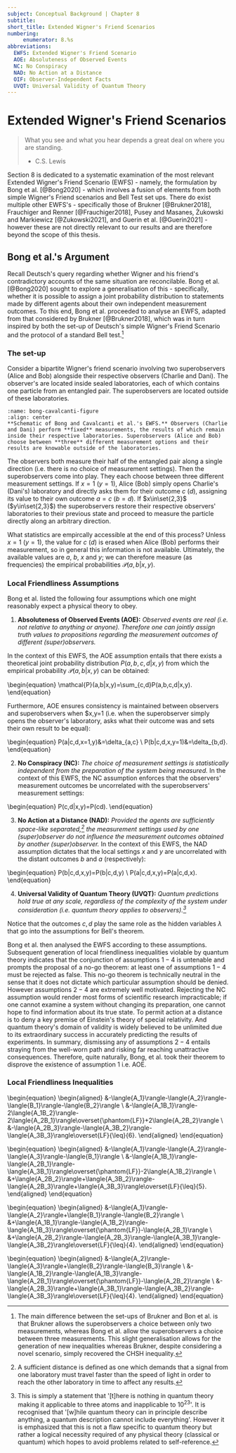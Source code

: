 ```yaml
---
subject: Conceptual Background | Chapter 8
subtitle:
short_title: Extended Wigner's Friend Scenarios
numbering: 
     enumerator: 8.%s
abbreviations:
  EWFS: Extended Wigner's Friend Scenario
  AOE: Absoluteness of Observed Events
  NC: No Conspiracy
  NAD: No Action at a Distance 
  OIF: Observer-Independent Facts
  UVQT: Universal Validity of Quantum Theory
---
```


# Extended Wigner's Friend Scenarios

> What you see and what you hear depends a great deal on where you are standing.
> - C.S. Lewis

Section 8 is dedicated to a systematic examination of the most relevant Extended Wigner's Friend Scenario (EWFS) - namely, the formulation by Bong et al. [@Bong2020] - which involves a fusion of elements from both simple Wigner's Friend scenarios and Bell Test set ups. There do exist multiple other EWFS's - specifically those of Brukner [@Brukner2018], Frauchiger and Renner [@Frauchiger2018], Pusey and Masanes, Żukowski and Markiewicz [@Zukowski2021], and Guerin et al. [@Guerin2021] - however these are not directly relevant to our results and are therefore beyond the scope of this thesis.

## Bong et al.'s Argument

Recall Deutsch's query regarding whether Wigner and his friend's contradictory accounts of the same situation are reconcilable. Bong et al. [@Bong2020] sought to explore a generalisation of this - specifically, whether it is possible to assign a joint probability distribution to statements made by different agents about their own independent measurement outcomes. To this end, Bong et al. proceeded to analyse an EWFS, adapted from that considered by Brukner [@Brukner2018], which was in turn inspired by both the set-up of Deutsch's simple Wigner's Friend Scenario and the protocol of a standard Bell test.[^1]

### The set-up

Consider a bipartite Wigner's friend scenario involving two superobservers (Alice and Bob) alongside their respective observers (Charlie and Dani).  The observer's are located inside sealed laboratories, each of which contains one particle from an entangled pair. The superobservers are located outside of these laboratories.

```{figure} bong-cavalcanti-figure.JPG
:name: bong-cavalcanti-figure
:align: center
**Schematic of Bong and Cavalcanti et al.'s EWFS.** Observers (Charlie and Dani) perform **fixed** measurements, the results of which remain inside their respective laboratories. Superobservers (Alice and Bob) choose between **three** different measurement options and their results are knowable outside of the laboratories.
```

The observers both measure their half of the entangled pair along a single direction (i.e. there is no choice of measurement settings). Then the superobservers come into play. They each choose between three different measurement settings. If $x=1$ ($y=1$), Alice (Bob) simply opens Charlie's (Dani's) laboratory and directly asks them for their outcome $c$ ($d$), assigning its value to their own outcome $a=c$ ($b=d$). If $x\in\set{2,3}$ ($y\in\set{2,3}$) the superobservers restore their respective observers' laboratories to their previous state and proceed to measure the particle directly along an arbitrary direction. 

What statistics are empircally accessible at the end of this process? Unless $x=1$ ($y=1$), the value for $c$ ($d$) is erased when Alice (Bob) performs their measurement, so in general this information is not available. Ultimately, the available values are $a$, $b$, $x$ and $y$; we can therefore measure (as frequencies) the empirical probabilities $\mathcal{P}(a,b|x,y)$.

### Local Friendliness Assumptions

Bong et al. listed the following four assumptions which one might reasonably expect a physical theory to obey.

1. **Absoluteness of Observed Events (AOE):** *Observed events are real (i.e. not relative to anything or anyone). Therefore one can jointly assign truth values to propositions regarding the measurement outcomes of different (super)observers.* 

In the context of this EWFS, the AOE assumption entails that there exists a theoretical joint probability distribution $P(a,b,c,d|x,y)$ from which the empirical probability $\mathcal{P}(a,b|x,y)$ can be obtained: 

\begin{equation}
\mathcal{P}(a,b|x,y)=\sum_{c,d}P(a,b,c,d|x,y).
\end{equation} 

Furthermore, AOE ensures consistency is maintained between observers and superobservers when $x,y=1 (i.e. when the superobserver simply opens the observer's laboratory, asks what their outcome was and sets their own result to be equal): 

\begin{equation}
P(a|c,d,x=1,y)&=\delta_{a,c} \\
P(b|c,d,x,y=1)&=\delta_{b,d}.
\end{equation}

2. **No Conspiracy (NC):** *The choice of measurement settings is statistically independent from the preparation of the system being measured.* In the context of this EWFS, the NC assumption enforces that the observers' measurement outcomes be uncorrelated with the superobservers' measurement settings:

\begin{equation}
P(c,d|x,y)=P(cd).
\end{equation}

3. **No Action at a Distance (NAD):** *Provided the agents are sufficiently space-like separated,[^2] the measurement settings used by one (super)observer do not influence the measurement outcomes obtained by another (super)observer.* In the context of this EWFS, the NAD assumption dictates that the local settings $x$ and $y$ are uncorrelated with the distant outcomes $b$ and $a$ (respectively):

\begin{equation}
P(b|c,d,x,y)=P(b|c,d,y) \\
P(a|c,d,x,y)=P(a|c,d,x).
\end{equation}

4. **Universal Validity of Quantum Theory (UVQT):** *Quantum predictions hold true at any scale, regardless of the complexity of the system under consideration (i.e. quantum theory applies to observers).[^3]*

Notice that the outcomes $c,d$ play the same role as the hidden variables $\lambda$ that go into the assumptions for Bell's theorem.

Bong et al. then analysed the EWFS according to these assumptions. Subsequent generation of local friendliness inequalities violable by quantum theory indicates that the conjunction of assumptions $1-4$ is untenable and prompts the proposal of a no-go theorem: at least one of assumptions $1-4$ must be rejected as false. This no-go theorem is technically neutral in the sense that it does not dictate which particular assumption should be denied. However assumptions $2-4$ are extremely well motivated. Rejecting the NC assumption would render most forms of scientific research impracticable; if one cannot examine a system without changing its preparation, one cannot hope to find information about its true state. To permit action at a distance is to deny a key premise of Einstein's theory of special relativity. And quantum theory's domain of validity is widely believed to be unlimited due to its extraordinary success in accurately predicting the results of experiments. In summary, dismissing any of assumptions $2-4$ entails straying from the well-worn path and risking far reaching unattractive consequences. Therefore, quite naturally, Bong, et al. took their theorem to disprove the existence of assumption $1$ i.e. AOE.

### Local Friendliness Inequalities

\begin{equation}
\begin{aligned}
    &-\langle{A_1}\rangle-\langle{A_2}\rangle-\langle{B_1}\rangle-\langle{B_2}\rangle \\
    &-\langle{A_1B_1}\rangle-2\langle{A_1B_2}\rangle-2\langle{A_2B_1}\rangle\overset{\phantom{LF}}+2\langle{A_2B_2}\rangle \\
    &-\langle{A_2B_3}\rangle-\langle{A_3B_2}\rangle-\langle{A_3B_3}\rangle\overset{LF}{\leq}{6}.
\end{aligned}
\end{equation}

\begin{equation}
\begin{aligned}
    &-\langle{A_1}\rangle-\langle{A_2}\rangle-\langle{A_3}\rangle-\langle{B_1}\rangle \\
    &-\langle{A_1B_1}\rangle-\langle{A_2B_1}\rangle-\langle{A_3B_1}\rangle\overset{\phantom{LF}}-2\langle{A_1B_2}\rangle \\
    &+\langle{A_2B_2}\rangle+\langle{A_3B_2}\rangle-\langle{A_2B_3}\rangle+\langle{A_3B_3}\rangle\overset{LF}{\leq}{5}.
\end{aligned}
\end{equation}

\begin{equation}
\begin{aligned}
    &-\langle{A_1}\rangle-\langle{A_2}\rangle+\langle{B_1}\rangle-\langle{B_2}\rangle \\
    &+\langle{A_1B_1}\rangle-\langle{A_1B_2}\rangle-\langle{A_1B_3}\rangle\overset{\phantom{LF}}-\langle{A_2B_1}\rangle \\
    &+\langle{A_2B_2}\rangle-\langle{A_2B_3}\rangle-\langle{A_3B_1}\rangle-\langle{A_3B_2}\rangle\overset{LF}{\leq}{4}.
\end{aligned}
\end{equation}

\begin{equation}
\begin{aligned}
    &-\langle{A_2}\rangle-\langle{A_3}\rangle+\langle{B_2}\rangle-\langle{B_3}\rangle \\
    &-\langle{A_1B_2}\rangle-\langle{A_1B_3}\rangle-\langle{A_2B_1}\rangle\overset{\phantom{LF}}-\langle{A_2B_2}\rangle \\
    &-\langle{A_2B_3}\rangle+\langle{A_3B_1}\rangle-\langle{A_3B_2}\rangle-\langle{A_3B_3}\rangle\overset{LF}{\leq}{4}.
\end{aligned}
\end{equation}

[^1]: The main difference between the set-ups of Brukner and Bon et al. is that Brukner allows the superobservers a choice between only two measurements, whereas Bong et al. allow the superobservers a choice between three measurements. This slight generalisation allows for the generation of new inequalities whereas Brukner, despite considering a novel scenario, simply recovered the CHSH inequality.

[^2]: A sufficient distance is defined as one which demands that a signal from one laboratory must travel faster than the speed of light in order to reach the other laboratory in time to affect any results.

[^3]: This is simply a statement that '[t]here is nothing in quantum theory making it applicable to three atoms and inapplicable to $10^{23}$'. It is recognised that '[w]hile quantum theory can in principle describe anything, a quantum description cannot include everything'. However it is emphasized that this is not a flaw specific to quantum theory but rather a logical necessity required of any physical theory (classical or quantum) which hopes to avoid problems related to self-reference.